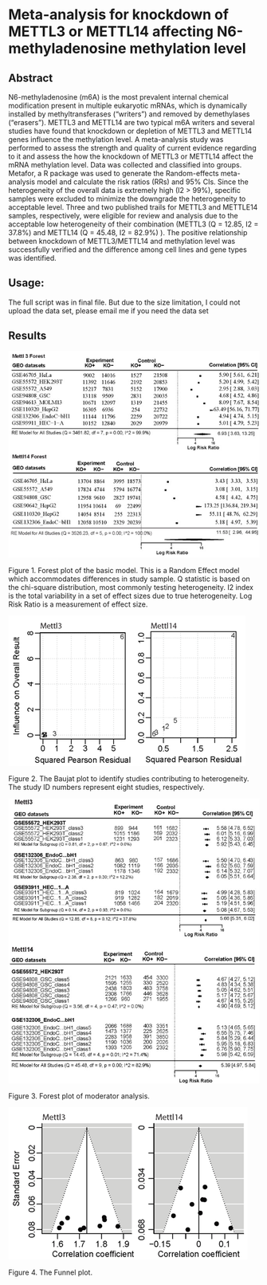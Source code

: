 # Meta-analysis for knockdown of METTL3 or METTL14 affecting N6-methyladenosine methylation level

## Abstract
N6-methyladenosine (m6A) is the most prevalent internal chemical modification present in multiple eukaryotic mRNAs, which is dynamically installed by methyltransferases (“writers”) and removed by demethylases (“erasers”). METTL3 and METTL14 are two typical m6A writers and several studies have found that knockdown or depletion of METTL3 and METTL14 genes influence the methylation level. A meta-analysis study was performed to assess the strength and quality of current evidence regarding to it and assess the how the knockdown of METTL3 or METTL14 affect the mRNA methylation level. Data was collected and classified into groups. Metafor, a R package was used to generate the Random-effects meta-analysis model and calculate the risk ratios (RRs) and 95% CIs. Since the heterogeneity of the overall data is extremely high (I2 > 99%), specific samples were excluded to minimize the downgrade the heterogeneity to acceptable level. Three and two published trails for METTL3 and METTLE14 samples, respectively, were eligible for review and analysis due to the acceptable low heterogeneity of their combination (METTL3 (Q = 12.85, I2 = 37.8%) and METTL14 (Q = 45.48, I2 = 82.9%) ). The positive relationship between knockdown of METTL3/METTL14 and methylation level was successfully verified and the difference among cell lines and gene types was identified.

## Usage:
The full script was in final file. But due to the size limitation, I could not upload the data set, please email me if you need the data set

## Results

![Alt text](https://github.com/yuxuanwu17/meta_analysis/blob/master/figure/WechatIMG26.jpeg)

Figure 1. Forest plot of the basic model. This is a Random Effect model which accommodates differences in study sample. Q statistic is based on the chi-square distribution, most commonly testing heterogeneity. I2 index is the total variability in a set of effect sizes due to true heterogeneity. Log Risk Ratio is a measurement of effect size. 

![Alt text](https://github.com/yuxuanwu17/meta_analysis/blob/master/figure/WechatIMG30.png)

Figure 2. The Baujat plot to identify studies contributing to heterogeneity. The study ID numbers represent eight studies, respectively.


![Alt text](https://github.com/yuxuanwu17/meta_analysis/blob/master/figure/WechatIMG31.jpeg)

Figure 3. Forest plot of moderator analysis.

![Alt text](https://github.com/yuxuanwu17/meta_analysis/blob/master/figure/WechatIMG32.png)

Figure 4. The Funnel plot.
